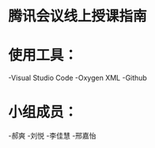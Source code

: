 # 腾讯会议线上授课指南

# 使用工具：
   -Visual Studio Code
   -Oxygen XML
   -Github
    
# 小组成员：
   -郝爽
   -刘悦
   -李佳慧
   -邢嘉怡
